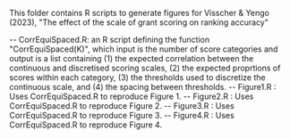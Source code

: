 This folder contains R scripts to generate figures for
Visscher & Yengo (2023), "The effect of the scale of grant scoring on ranking accuracy"


-- CorrEquiSpaced.R: an R script defining the function "CorrEquiSpaced(K)", which input is the number of score categories and output is a list containing (1) the expected correlation between the continuous and discretised scoring scales, (2) the expected proprtions of scores within each category, (3) the thresholds used to discretize the continuous scale, and (4) the spacing between thresholds.
-- Figure1.R : Uses CorrEquiSpaced.R to reproduce Figure 1.
-- Figure2.R : Uses CorrEquiSpaced.R to reproduce Figure 2.
-- Figure3.R : Uses CorrEquiSpaced.R to reproduce Figure 3.
-- Figure4.R : Uses CorrEquiSpaced.R to reproduce Figure 4.
